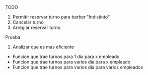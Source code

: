 TODO

1. Permitir reservar turno para barber "Indistinto"
2. Cancelar turno
3. Arreglar reservar turno

Prueba
1. Analizar que es mas eficiente
- Funcion que trae turnos para 1 dia para x empleado
- Funcion que trae turnos para varios dia para x empleado
- Funcion que trae turnos para varios dia para varios empleados